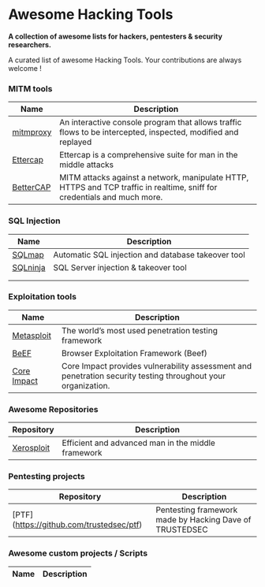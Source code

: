 # Awesome Hacking Tools

**A collection of awesome lists for hackers, pentesters & security researchers.**

A curated list of awesome Hacking Tools. Your contributions are always welcome !

### MITM tools
Name | Description
---- | ----
[mitmproxy](https://mitmproxy.org/) | An interactive console program that allows traffic flows to be intercepted, inspected, modified and replayed
[Ettercap](https://ettercap.github.io/ettercap/) | Ettercap is a comprehensive suite for man in the middle attacks
[BetterCAP](https://www.bettercap.org/) | MITM attacks against a network, manipulate HTTP, HTTPS and TCP traffic in realtime, sniff for credentials and much more.

### SQL Injection
Name | Description
---- | ----
[SQLmap](http://sqlmap.org/) | Automatic SQL injection and database takeover tool
[SQLninja](http://sqlninja.sourceforge.net/) | SQL Server injection & takeover tool
[]() | 
[]() | 

### Exploitation tools
Name | Description
---- | ----
[Metasploit](https://www.metasploit.com/) | The world’s most used penetration testing framework
[BeEF](http://beefproject.com/) | Browser Exploitation Framework (Beef)
[Core Impact](https://www.coresecurity.com/core-impact) | Core Impact provides vulnerability assessment and penetration security testing throughout your organization.

### Awesome Repositories
Repository | Description
---- | ----
[Xerosploit](https://github.com/LionSec/xerosploit)   |     Efficient and advanced man in the middle framework

### Pentesting projects 
Repository | Description
---- | ----
[PTF] (https://github.com/trustedsec/ptf) | Pentesting framework made by Hacking Dave of TRUSTEDSEC

### Awesome custom projects / Scripts
Name | Description
---- | ----

